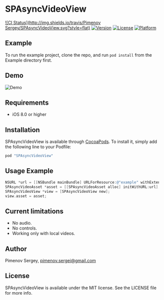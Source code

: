 # SPAsyncVideoView

[![CI Status](http://img.shields.io/travis/Pimenov Sergey/SPAsyncVideoView.svg?style=flat)](https://travis-ci.org/xquezme/SPAsyncVideoView)
[![Version](https://img.shields.io/cocoapods/v/SPAsyncVideoView.svg?style=flat)](http://cocoapods.org/pods/SPAsyncVideoView)
[![License](https://img.shields.io/cocoapods/l/SPAsyncVideoView.svg?style=flat)](http://cocoapods.org/pods/SPAsyncVideoView)
[![Platform](https://img.shields.io/cocoapods/p/SPAsyncVideoView.svg?style=flat)](http://cocoapods.org/pods/SPAsyncVideoView)

## Example

To run the example project, clone the repo, and run `pod install` from the Example directory first.

## Demo

![Demo](https://raw.githubusercontent.com/xquezme/SPAsyncVideoView/gh-pages/preview.gif)

## Requirements

* iOS 8.0 or higher

## Installation

SPAsyncVideoView is available through [CocoaPods](http://cocoapods.org). To install
it, simply add the following line to your Podfile:

```ruby
pod "SPAsyncVideoView"
```

## Usage Example

``` objective-c
NSURL *url = [[NSBundle mainBundle] URLForResource:@"example" withExtension:@"mp4"];
SPAsyncVideoAsset *asset = [[SPAsyncVideoAsset alloc] initWithURL:url];
SPAsyncVideoView *view = [SPAsyncVideoView new];
view.asset = asset;
```

## Current limitations

* No audio.
* No controls.
* Working only with local videos.


## Author

Pimenov Sergey, pimenov.sergei@gmail.com

## License

SPAsyncVideoView is available under the MIT license. See the LICENSE file for more info.
